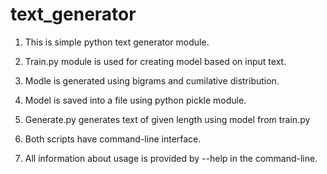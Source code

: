 # text_generator
1. This is simple python text generator module.

2. Train.py module is used for creating model based on input text.

3. Modle is generated using bigrams and cumilative distribution.

4. Model is saved into a file using python pickle module.

5. Generate.py generates text of given length using model from train.py

6. Both scripts have command-line interface.

7. All information about usage is provided by --help in the command-line.
